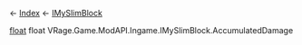 ← [Index](Api-Index) ← [IMySlimBlock](VRage.Game.ModAPI.Ingame.IMySlimBlock)

[float](System.Single) float VRage.Game.ModAPI.Ingame.IMySlimBlock.AccumulatedDamage